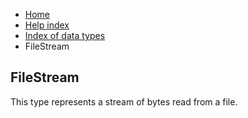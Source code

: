 <ul class="breadcrumb">
    <li><a href="">Home</a></li>
    <li><a href="help">Help index</a></li>
    <li><a href="types/">Index of data types</a></li>
    <li>FileStream</li>
</ul>

## FileStream

This type represents a stream of bytes read from a file.
